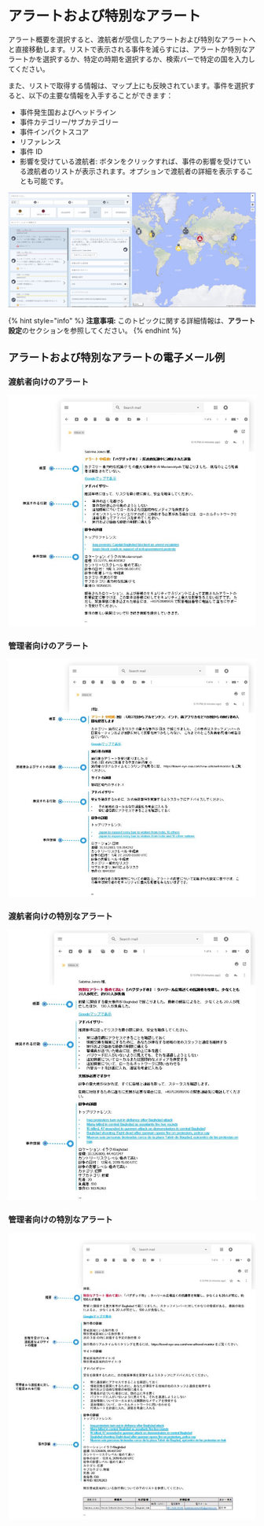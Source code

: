 # アラートおよび特別なアラート

アラート概要を選択すると、渡航者が受信したアラートおよび特別なアラートへと直接移動します。リストで表示される事件を減らすには、アラートか特別なアラートかを選択するか、特定の時期を選択するか、検索バーで特定の国を入力してください。

また、リストで取得する情報は、マップ上にも反映されています。事件を選択すると、以下の主要な情報を入手することができます：

* 事件発生国およびヘッドライン
* 事件カテゴリー/サブカテゴリー
* 事件インパクトスコア
* リファレンス 
* 事件 ID 
* 影響を受けている渡航者: ボタンをクリックすれば、事件の影響を受けている渡航者のリストが表示されます。オプションで渡航者の詳細を表示することも可能です。

![](../../.gitbook/assets/tm_img04%20%282%29.jpg)

{% hint style="info" %}
**注意事項:** このトピックに関する詳細情報は、**アラート設定**のセクションを参照してください。
{% endhint %}

## アラートおよび特別なアラートの電子メール例

### 渡航者向けのアラート

![](../../.gitbook/assets/alert-reisender.jpg)

### 管理者向けのアラート

![](../../.gitbook/assets/alert-manager.jpg)

### 渡航者向けの特別なアラート

![](../../.gitbook/assets/special-alert-reisender.jpg)

### 管理者向けの特別なアラート

![](../../.gitbook/assets/special-alert-manager.jpg)

